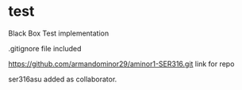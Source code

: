 # test
Black Box Test implementation

.gitignore file included

https://github.com/armandominor29/aminor1-SER316.git link for repo

ser316asu added as collaborator.
